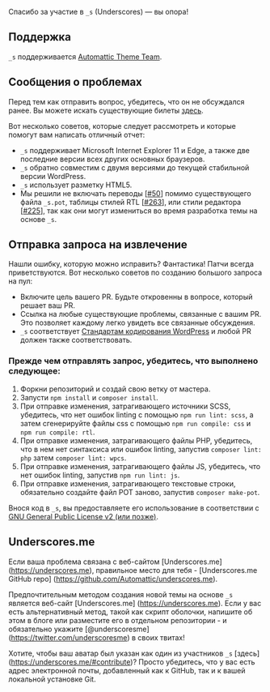 Спасибо за участие в `_s` (Underscores) — вы опора!

## Поддержка

`_s` поддерживается [Automattic Theme Team](https://themeshaper.com/about/).

## Сообщения о проблемах

Перед тем как отправить вопрос, убедитесь, что он не обсуждался ранее. Вы можете искать существующие билеты [здесь](https://github.com/Automattic/_s/search).

Вот несколько советов, которые следует рассмотреть и которые помогут вам написать отличный отчет:

* `_s` поддерживает Microsoft Internet Explorer 11 и Edge, а также две последние версии всех других основных браузеров.
* `_s` обратно совместим с двумя версиями до текущей стабильной версии WordPress.
* `_s` использует разметку HTML5.
* Мы решили не включать переводы [[#50](https://github.com/Automattic/_s/pull/50)] помимо существующего файла `_s.pot`, таблицы стилей RTL [[#263](https://github.com/Automattic/_s/pull/263)], или стили редактора [[#225](https://github.com/Automattic/_s/pull/225)], так как они могут измениться во время разработка темы на основе `_s`.

## Отправка запроса на извлечение

Нашли ошибку, которую можно исправить? Фантастика! Патчи всегда приветствуются. Вот несколько советов по созданию большого запроса на пул:

* Включите цель вашего PR. Будьте откровенны в вопросе, который решает ваш PR.
* Ссылка на любые существующие проблемы, связанные с вашим PR. Это позволяет каждому легко увидеть все связанные обсуждения.
* `_s` соответствует [Стандартам кодирования WordPress](https://make.wordpress.org/core/handbook/best-practices/coding-standards/) и любой PR должен также соответствовать.

### Прежде чем отправлять запрос, убедитесь, что выполнено следующее:

1. Форкни репозиторий и создай свою ветку от мастера.
2. Запусти `npm install` и `composer install`.
3. При отправке изменения, затрагивающего источники SCSS, убедитесь, что нет ошибок linting с помощью `npm run lint: scss`, а затем сгенерируйте файлы css с помощью `npm run compile: css` и `npm run compile: rtl`.
4. При отправке изменения, затрагивающего файлы PHP, убедитесь, что в нем нет синтаксиса или ошибок linting, запустив `composer lint: php` затем `composer lint: wpcs`.
5. При отправке изменения, затрагивающего файлы JS, убедитесь, что нет ошибок linting, запустив `npm run lint: js`.
6. При отправке изменения, затрагивающего текстовые строки, обязательно создайте файл POT заново, запустив `composer make-pot`.

Внося код в `_s`, вы предоставляете его использование в соответствии с [GNU General Public License v2 (или позже)](LICENSE).

## Underscores.me

Если ваша проблема связана с веб-сайтом [Underscores.me] (https://underscores.me), правильное место для тебя - [Underscores.me GitHub repo] (https://github.com/Automattic/underscores.me).

Предпочтительным методом создания новой темы на основе `_s` является веб-сайт [Underscores.me] (https://underscores.me). Если у вас есть альтернативный метод, такой как скрипт оболочки, напишите об этом в блоге или разместите его в отдельном репозитории - и обязательно укажите [@underscoresme] (https://twitter.com/underscoresme) в своих твитах!

Хотите, чтобы ваш аватар был указан как один из участников `_s` [здесь] (https://underscores.me/#contribute)? Просто убедитесь, что у вас есть адрес электронной почты, добавленный как к GitHub, так и к вашей локальной установке Git.

